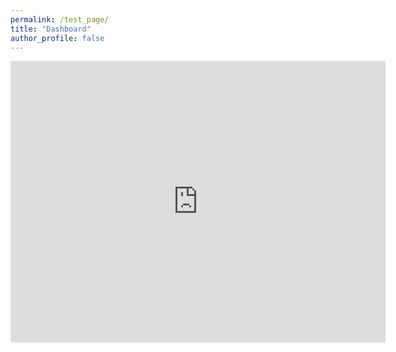 ```yaml
---
permalink: /test_page/
title: "Dashboard"
author_profile: false
---
```


<iframe width="600" height="450" src="https://datastudio.google.com/embed/reporting/418ddbea-ac19-4224-a1d5-1c414cfd61ee/page/oBqqB" frameborder="0" style="border:0" allowfullscreen></iframe>
